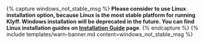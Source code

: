{% capture windows_not_stable_msg %}
**Please consider to use Linux installation option, because Linux is the most stable platform for running Klyff. Windows installation will be deprecated in the future. You can find Linux installation guides on [Installation Guide](/docs/user-guide/install/{{docsPrefix}}installation-options/) page**.
{% endcapture %}
{% include templates/warn-banner.md content=windows_not_stable_msg %}